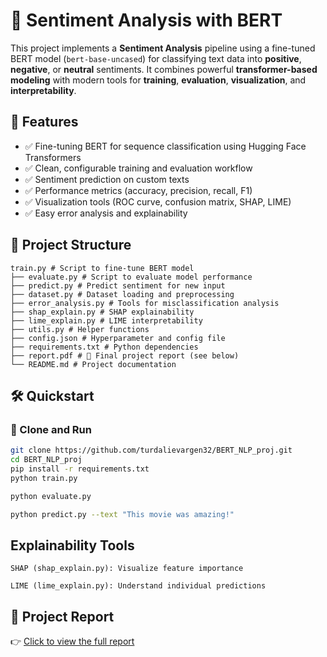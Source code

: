 # 🧠 Sentiment Analysis with BERT

This project implements a **Sentiment Analysis** pipeline using a fine-tuned BERT model (`bert-base-uncased`) for classifying text data into **positive**, **negative**, or **neutral** sentiments. It combines powerful **transformer-based modeling** with modern tools for **training**, **evaluation**, **visualization**, and **interpretability**.

## 🚀 Features

- ✅ Fine-tuning BERT for sequence classification using Hugging Face Transformers  
- ✅ Clean, configurable training and evaluation workflow  
- ✅ Sentiment prediction on custom texts  
- ✅ Performance metrics (accuracy, precision, recall, F1)  
- ✅ Visualization tools (ROC curve, confusion matrix, SHAP, LIME)  
- ✅ Easy error analysis and explainability  

## 📁 Project Structure
```
train.py # Script to fine-tune BERT model
├── evaluate.py # Script to evaluate model performance
├── predict.py # Predict sentiment for new input
├── dataset.py # Dataset loading and preprocessing
├── error_analysis.py # Tools for misclassification analysis
├── shap_explain.py # SHAP explainability
├── lime_explain.py # LIME interpretability
├── utils.py # Helper functions
├── config.json # Hyperparameter and config file
├── requirements.txt # Python dependencies
├── report.pdf # 📄 Final project report (see below)
└── README.md # Project documentation

```


## 🛠️ Quickstart

### 🔽 Clone and Run

```bash
git clone https://github.com/turdalievargen32/BERT_NLP_proj.git
cd BERT_NLP_proj
pip install -r requirements.txt
python train.py

python evaluate.py

python predict.py --text "This movie was amazing!"
```
 ## Explainability Tools

    SHAP (shap_explain.py): Visualize feature importance

    LIME (lime_explain.py): Understand individual predictions 

## 📄 Project Report

👉 [Click to view the full report](https://github.com/turdalievargen32/BERT_NLP_proj/blob/main/report1.pdf)

    
